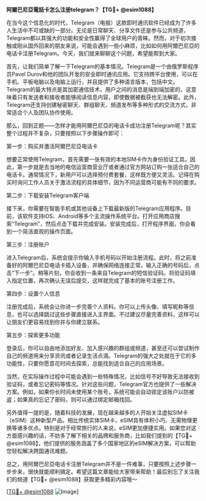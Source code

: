 **阿爾巴尼亞電話卡怎么注册telegram？【TG💪+ @esim1088】**

在当今这个信息化的时代，Telegram（电报）这款即时通讯软件已经成为了许多人生活中不可或缺的一部分。无论是日常聊天、分享文件还是参与公共频道，Telegram都以其强大的功能和安全性赢得了全球用户的青睐。然而，对于初次接触或刚从国外回来的朋友来说，可能会遇到一些小麻烦，比如如何用阿爾巴尼亞的电话卡注册Telegram。今天，我们就来聊聊这个问题，希望能帮到大家。

首先，让我们简单了解一下Telegram的基本情况。Telegram是一个由俄罗斯程序员Pavel Durov和他的团队开发的安全即时通讯应用。它支持跨平台使用，可以在手机、平板电脑以及电脑上运行，并且提供了多种语言版本，包括中文。Telegram的最大特点是其加密通信技术，用户之间的消息是端到端加密的，这意味着只有发送者和接收者能够阅读信息内容，即使数据被截获也无法解密。此外，Telegram还支持创建秘密聊天、群组聊天、频道发布等多种形式的交流方式，非常适合个人及团队协作使用。

那么，回到正题——怎样才能用阿爾巴尼亞的电话卡成功注册Telegram呢？其实整个过程并不复杂，只要按照以下步骤操作即可：

第一步：购买并激活阿爾巴尼亞电话卡

想要正常使用Telegram，首先需要一张有效的本地SIM卡作为身份验证工具。因此，第一步就是去当地的电信运营商营业厅或者通过官方网站订购一张适合自己的电话卡。通常情况下，新用户可以选择预付费套餐，这样既方便又灵活。记得在购买时询问工作人员关于激活流程的具体细节，因为不同运营商可能有不同的要求。

第二步：下载安装Telegram客户端

接下来，你需要在智能手机或其他设备上下载最新版的Telegram应用程序。目前，该软件支持iOS、Android等多个主流操作系统平台。打开应用商店搜索“Telegram”，然后点击下载并完成安装。安装完成后，打开程序界面，你会看到一个简洁直观的操作页面。

第三步：注册账户

进入Telegram后，系统会提示你输入手机号码以开始注册流程。此时，将之前准备好的阿爾巴尼亞电话卡插入设备，并确保网络连接正常。输入正确的号码后，点击“下一步”。稍等片刻，你会收到一条来自Telegram的短信验证码。将验证码填入指定位置，再次确认无误后提交，这样就完成了基本的账号注册工作。

第四步：设置个人信息

注册完成后，系统会让你进一步完善个人资料。你可以上传头像、填写昵称等信息，也可以选择跳过这些步骤直接进入主界面。不过建议尽量完善资料，这样可以让朋友们更容易找到你并与你建立联系。

第五步：探索更多功能

登录后，你可以自由地添加好友、加入感兴趣的群组或频道，甚至还可以尝试制作自己的频道用来分享资讯或者记录生活点滴。Telegram的强大之处就在于它的多功能性，只要你愿意花时间去探索，总能找到适合自己的应用场景。

当然，在实际操作过程中可能会遇到一些特殊情况，比如信号不好导致无法接收到验证码，或者忘记密码等情况。针对这些问题，Telegram官方也提供了一些解决方案。例如，如果你长时间未使用某个账号，系统可能会自动锁定该账户以防被盗；如果真的忘记了密码，则可以通过绑定邮箱找回。

另外值得一提的是，随着科技的发展，现在越来越多的人开始关注虚拟SIM卡（eSIM）这种新型产品。相比传统实体SIM卡，eSIM具有体积小巧、无需物理更换等诸多优点。特别是对于经常旅行的人来说，eSIM更加便捷实用。如果您对这方面感兴趣的话，不妨多了解下相关的品牌和服务商，比如我们提到的【TG💪+ @esim1088】，他们提供的服务涵盖了多个国家地区的eSIM解决方案，可以帮助您轻松解决跨国通讯难题。

总之，用阿爾巴尼亞电话卡注册Telegram并不是一件难事，只要按照上述步骤一步步来，很快就能顺利搞定。希望这篇文章能给大家带来帮助！最后别忘了关注我们的频道【TG💪+ @esim1088】获取更多精彩内容哦～

[[TG💪+ @esim1088](https://t.me/s/esim1088) ![Image](https://i.postimg.cc/4NQfJmqS/Snipaste-2025-05-13-00-14-12.png)]